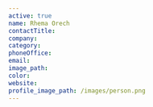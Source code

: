 ```yaml
---
active: true
name: Rhema Orech
contactTitle:
company:
category:
phoneOffice:
email:
image_path:
color:
website:
profile_image_path: /images/person.png
---
```

